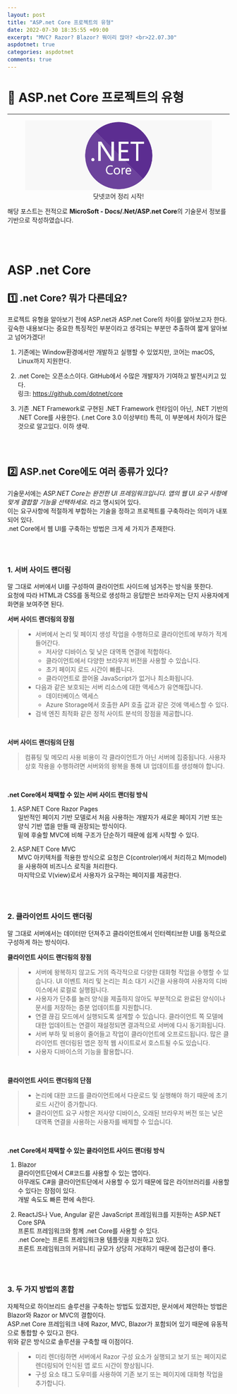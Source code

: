 ```yaml
---
layout: post
title: "ASP.net Core 프로젝트의 유형"
date: 2022-07-30 18:35:55 +09:00
excerpt: "MVC? Razor? Blazor? 뭐이리 많아? <br>22.07.30"
aspdotnet: true
categories: aspdotnet
comments: true
---
```

# 📌 ASP.net Core 프로젝트의 유형
---------------------------

<figure>
    <a href="/assets/img/dotnet/dotnetlogo.png"><img src="/assets/img/dotnet/dotnetlogo.png"></a>    
    <figcaption style="text-align:center">닷넷코어 정리 시작!</figcaption>
</figure>

해당 포스트는 전적으로 **MicroSoft - Docs/.Net/ASP.net Core**의 기술문서 정보를 기반으로 작성하였습니다.  


<br>
<br>

# ASP .net Core 
## 1️⃣ .net Core? 뭐가 다른데요?
프로젝트 유형을 알아보기 전에 ASP.net과 ASP.net Core의 차이를 알아보고자 한다.  
깊숙한 내용보다는 중요한 특징적인 부분이라고 생각되는 부분만 추출하여 짧게 알아보고 넘어가겠다!  

1. 기존에는 Window환경에서만 개발하고 실행할 수 있었지만, 코어는 macOS, Linux까지 지원한다.

2. .net Core는 오픈소스이다. GitHub에서 수많은 개발자가 기여하고 발전시키고 있다.  
링크: <a href="https://github.com/dotnet/core">https://github.com/dotnet/core</a>

3. 기존 .NET Framework로 구현된 .NET Framework 런타임이 아닌, .NET 기반의 .NET Core를 사용한다. (.net Core 3.0 이상부터)
특히, 이 부분에서 차이가 많은 것으로 알고있다. 이하 생략.  

<br>
<br>

## 2️⃣ ASP.net Core에도 여러 종류가 있다? 
기술문서에는 _ASP.NET Core는 완전한 UI 프레임워크입니다. 앱의 웹 UI 요구 사항에 맞게 결합할 기능을 선택하세요._ 라고 명시되어 있다.  
이는 요구사항에 적절하게 부합하는 기술을 정하고 프로젝트를 구축하라는 의미가 내포되어 있다.  
.net Core에서 웹 UI를 구축하는 방법은 크게 세 가지가 존재한다. 

<br>
<br>

### 1. 서버 사이드 랜더링
말 그대로 서버에서 UI를 구성하여 클라이언트 사이드에 넘겨주는 방식을 뜻한다.  
요청에 따라 HTML과 CSS를 동적으로 생성하고 응답받은 브라우저는 단지 사용자에게 화면을 보여주면 된다.  

**서버 사이드 랜더링의 장점**
> - 서버에서 논리 및 페이지 생성 작업을 수행하므로 클라이언트에 부하가 적게 들어간다.
>   - 저사양 디바이스 및 낮은 대역폭 연결에 적합하다.
>   - 클라이언트에서 다양한 브라우저 버전을 사용할 수 있습니다.
>   - 초기 페이지 로드 시간이 빠릅니다.
>   - 클라이언트로 끌어올 JavaScript가 없거나 최소화됩니다.
> - 다음과 같은 보호되는 서버 리소스에 대한 액세스가 유연해집니다.
>   - 데이터베이스 액세스
>   - Azure Storage에서 호출한 API 호출 값과 같은 것에 액세스할 수 있다.
> - 검색 엔진 최적화 같은 정적 사이트 분석의 장점을 제공합니다. 

<br>

**서버 사이드 랜더링의 단점**
> 컴퓨팅 및 메모리 사용 비용이 각 클라이언트가 아닌 서버에 집중됩니다.
> 사용자 상호 작용을 수행하려면 서버와의 왕복을 통해 UI 업데이트를 생성해야 합니다.

<br>

**.net Core에서 채택할 수 있는 서버 사이드 랜더링 방식**
1. ASP.NET Core Razor Pages  
일반적인 페이지 기반 모델로서 처음 사용하는 개발자가 새로운 페이지 기반 또는 양식 기반 앱을 만들 때 권장되는 방식이다.  
밑에 후술할 MVC에 비해 구조가 단순하기 때문에 쉽게 시작할 수 있다.  

2. ASP.NET Core MVC  
MVC 아키텍처를 적용한 방식으로 요청은 C(controler)에서 처리하고 M(model)을 사용하여 비즈니스 로직을 처리한다.  
마지막으로 V(view)로서 사용자가 요구하는 페이지를 제공한다.  


<br>
<br>


### 2. 클라이언트 사이드 랜더링
말 그대로 서버에서는 데이터만 던져주고 클라이언트에서 인터렉티브한 UI를 동적으로 구성하게 하는 방식이다.  

**클라이언트 사이드 랜더링의 장점**
> - 서버에 왕복하지 않고도 거의 즉각적으로 다양한 대화형 작업을 수행할 수 있습니다. UI 이벤트 처리 및 논리는 최소 대기 시간을 사용하여 사용자의 디바이스에서 로컬로 실행됩니다.
> - 사용자가 단추를 눌러 양식을 제출하지 않아도 부분적으로 완료된 양식이나 문서를 저장하는 증분 업데이트를 지원합니다.
> - 연결 끊김 모드에서 실행되도록 설계할 수 있습니다. 클라이언트 쪽 모델에 대한 업데이트는 연결이 재설정되면 결과적으로 서버에 다시 동기화됩니다.
> - 서버 부하 및 비용이 줄어들고 작업이 클라이언트에 오프로드됩니다. 많은 클라이언트 렌더링된 앱은 정적 웹 사이트로서 호스트될 수도 있습니다.
> - 사용자 디바이스의 기능을 활용합니다.

<br>

**클라이언트 사이드 랜더링의 단점**
> - 논리에 대한 코드를 클라이언트에서 다운로드 및 실행해야 하기 때문에 초기 로드 시간이 증가합니다.
> - 클라이언트 요구 사항은 저사양 디바이스, 오래된 브라우저 버전 또는 낮은 대역폭 연결을 사용하는 사용자를 배제할 수 있습니다.

<br>

**.net Core에서 채택할 수 있는 클라이언트 사이드 랜더링 방식**
1. Blazor  
클라이언트단에서 C#코드를 사용할 수 있는 앱이다.  
아무래도 C#을 클라이언트단에서 사용할 수 있기 때문에 많은 라이브러리를 사용할 수 있다는 장점이 있다.  
개발 속도도 빠른 편에 속한다.  

2. ReactJS나 Vue, Angular 같은 JavaScript 프레임워크를 지원하는 ASP.NET Core SPA  
프론트 프레임워크와 함께 .net Core를 사용할 수 있다.  
.net Core는 프론트 프레임워크용 템플릿을 지원하고 있다.  
프론트 프레임워크의 커뮤니티 규모가 상당히 거대하기 때문에 접근성이 좋다.  


<br>
<br>

### 3. 두 가지 방법의 혼합
자체적으로 하이브리드 솔루션을 구축하는 방법도 있겠지만, 문서에서 제안하는 방법은 Blazor와 Razor or MVC의 결합이다.  
ASP.net Core 프레임워크 내에 Razor, MVC, Blazor가 포함되어 있기 때문에 유동적으로 통합할 수 있다고 한다.  
위와 같은 방식으로 솔루션을 구축할 때 이점이다.  
> - 미리 렌더링하면 서버에서 Razor 구성 요소가 실행되고 보기 또는 페이지로 렌더링되어 인식된 앱 로드 시간이 향상됩니다.
> - 구성 요소 태그 도우미를 사용하여 기존 보기 또는 페이지에 대화형 작업을 추가합니다.



<br>
<br>
<br>

[jekyll-docs]: https://jekyllrb.com/docs/home
[jekyll-gh]:   https://github.com/jekyll/jekyll
[jekyll-talk]: https://talk.jekyllrb.com/

